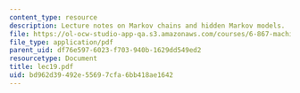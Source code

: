 ```yaml
---
content_type: resource
description: Lecture notes on Markov chains and hidden Markov models.
file: https://ol-ocw-studio-app-qa.s3.amazonaws.com/courses/6-867-machine-learning-fall-2006/bd962d39492e55697cfa6bb418ae1642_lec19.pdf
file_type: application/pdf
parent_uid: df76e597-6023-f703-940b-1629dd549ed2
resourcetype: Document
title: lec19.pdf
uid: bd962d39-492e-5569-7cfa-6bb418ae1642
---
```

